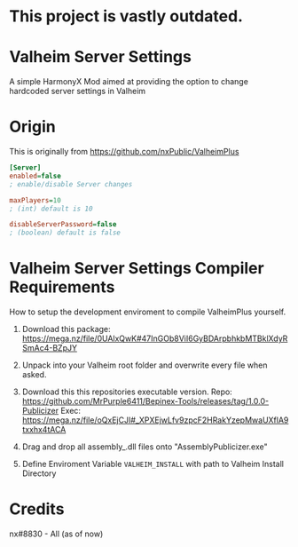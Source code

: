 # This project is vastly outdated.

# Valheim Server Settings
A simple HarmonyX Mod aimed at providing the option to change hardcoded server settings in Valheim

# Origin
This is originally from https://github.com/nxPublic/ValheimPlus

```INI
[Server]
enabled=false
; enable/disable Server changes

maxPlayers=10
; (int) default is 10

disableServerPassword=false
; (boolean) default is false
```


# Valheim Server Settings Compiler Requirements

How to setup the development enviroment to compile ValheimPlus yourself.

1. Download this package:
https://mega.nz/file/0UAlxQwK#47InGOb8ViI6GyBDArpbhkbMTBklXdyRSmAc4-BZpJY

2. Unpack into your Valheim root folder and overwrite every file when asked.

3. Download this this repositories executable version.
Repo: https://github.com/MrPurple6411/Bepinex-Tools/releases/tag/1.0.0-Publicizer
Exec: https://mega.nz/file/oQxEjCJI#_XPXEjwLfv9zpcF2HRakYzepMwaUXflA9txxhx4tACA

4. Drag and drop all assembly_.dll files onto "AssemblyPublicizer.exe"

5. Define Enviroment Variable `VALHEIM_INSTALL` with path to Valheim Install Directory

# Credits

nx#8830 - All (as of now)
